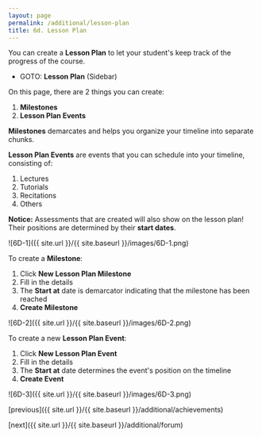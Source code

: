 ```yaml
---
layout: page
permalink: /additional/lesson-plan
title: 6d. Lesson Plan
---
```


You can create a **Lesson Plan** to let your student's keep track of the progress of the course.
  * GOTO: **Lesson Plan** (Sidebar)

On this page, there are 2 things you can create:
  1. **Milestones**
  2. **Lesson Plan Events**

**Milestones** demarcates and helps you organize your timeline into separate chunks.

**Lesson Plan Events** are events that you can schedule into your timeline, consisting of:
  1. Lectures
  2. Tutorials
  3. Recitations
  4. Others

**Notice:** Assessments that are created will also show on the lesson plan! Their positions are determined by their **start dates**.

![6D-1]({{ site.url }}/{{ site.baseurl }}/images/6D-1.png)

To create a **Milestone**:
  1. Click **New Lesson Plan Milestone**
  2. Fill in the details
  3. The **Start at** date is demarcator indicating that the milestone has been reached
  4. **Create Milestone**

![6D-2]({{ site.url }}/{{ site.baseurl }}/images/6D-2.png)

To create a new **Lesson Plan Event**:
  1. Click **New Lesson Plan Event**
  2. Fill in the details
  3. The **Start at** date determines the event's position on the timeline
  4. **Create Event**

![6D-3]({{ site.url }}/{{ site.baseurl }}/images/6D-3.png)

[previous]({{ site.url }}/{{ site.baseurl }}/additional/achievements)

[next]({{ site.url }}/{{ site.baseurl }}/additional/forum)